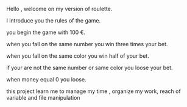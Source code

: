 Hello , welcome on my version of roulette.

I introduce you the rules of the game.

you begin the game with 100 €.

when you fall on the same number you win three times your bet.

when you fall on the same color you win half of your bet.

if your are not the same number or same color you loose your bet.

when money equal 0 you loose.

this project learn me to manage my time , organize my work, reach of variable
and file manipulation
